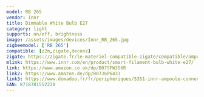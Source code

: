 ```yaml
---
model: RB 265
vendor: Innr
title: Dimmable White Bulb E27
category: light
supports: on/off, brightness
image: /assets/images/devices/Innr_RB_265.jpg
zigbeemodel: ['RB 265']
compatible: [z2m,zigate,deconz]
zigate: https://zigate.fr/le-materiel-compatible-zigate/compatible/ampoulee27innrblanc
mlink: https://www.innr.com/en/product/smart-filament-bulb-white-e27/
link: https://www.amazon.co.uk/dp/B07SFW356R
link2: https://www.amazon.de/dp/B07J6P6433
link3: https://www.domadoo.fr/fr/peripheriques/5351-innr-ampoule-connectee-type-e27-zigbee-30-pack-de-3-ampoules-blanc-chaud-2700k-8718781552244.html
EAN: 8718781552220
---
```

